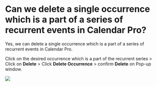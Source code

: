 # Can we delete a single occurrence which is a part of a series of recurrent events in Calendar Pro?

<p class="no-margin">Yes, we can delete a single occurrence which is a part of a series of recurrent events in Calendar Pro.</p>
<p class="no-margin"></p>
<p class="no-margin">Click on the desired occurrence which is a part of the recurrent series &gt; Click on <b>Delete</b> &gt; Click <b>Delete Occurrence</b> &gt; confirm <b>Delete</b> on Pop-up window.</p>
<p class="no-margin"></p>
<div class="intercom-container"><img src="/assets/img/teams-pro/image_49.png"></div>



